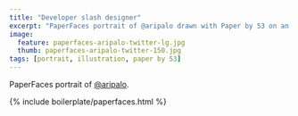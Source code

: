 ```yaml
---
title: "Developer slash designer"
excerpt: "PaperFaces portrait of @aripalo drawn with Paper by 53 on an iPad."
image: 
  feature: paperfaces-aripalo-twitter-lg.jpg
  thumb: paperfaces-aripalo-twitter-150.jpg
tags: [portrait, illustration, paper by 53]
---
```


PaperFaces portrait of [@aripalo](http://twitter.com/aripalo).

{% include boilerplate/paperfaces.html %}